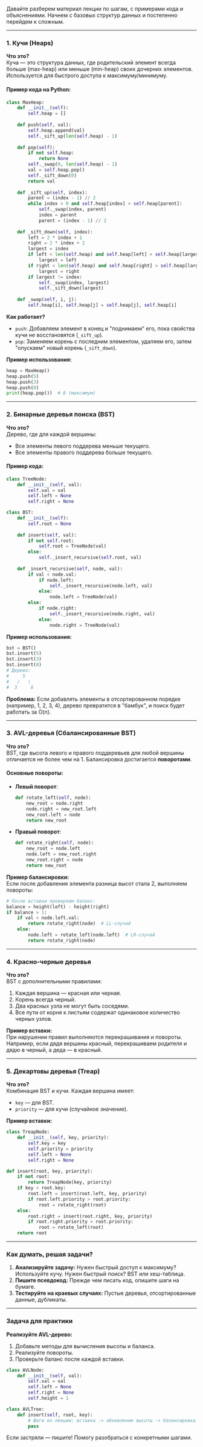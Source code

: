 Давайте разберем материал лекции по шагам, с примерами кода и объяснениями. Начнем с базовых структур данных и постепенно перейдем к сложным.

---

### 1. **Кучи (Heaps)**
**Что это?**  
Куча — это структура данных, где родительский элемент всегда больше (max-heap) или меньше (min-heap) своих дочерних элементов. Используется для быстрого доступа к максимуму/минимуму.

#### Пример кода на Python:
```python
class MaxHeap:
    def __init__(self):
        self.heap = []
    
    def push(self, val):
        self.heap.append(val)
        self._sift_up(len(self.heap) - 1)
    
    def pop(self):
        if not self.heap:
            return None
        self._swap(0, len(self.heap) - 1)
        val = self.heap.pop()
        self._sift_down(0)
        return val
    
    def _sift_up(self, index):
        parent = (index - 1) // 2
        while index > 0 and self.heap[index] > self.heap[parent]:
            self._swap(index, parent)
            index = parent
            parent = (index - 1) // 2
    
    def _sift_down(self, index):
        left = 2 * index + 1
        right = 2 * index + 2
        largest = index
        if left < len(self.heap) and self.heap[left] > self.heap[largest]:
            largest = left
        if right < len(self.heap) and self.heap[right] > self.heap[largest]:
            largest = right
        if largest != index:
            self._swap(index, largest)
            self._sift_down(largest)
    
    def _swap(self, i, j):
        self.heap[i], self.heap[j] = self.heap[j], self.heap[i]
```

**Как работает?**  
- `push`: Добавляем элемент в конец и "поднимаем" его, пока свойства кучи не восстановятся (`_sift_up`).
- `pop`: Заменяем корень с последним элементом, удаляем его, затем "опускаем" новый корень (`_sift_down`).

**Пример использования:**
```python
heap = MaxHeap()
heap.push(5)
heap.push(3)
heap.push(8)
print(heap.pop())  # 8 (максимум)
```

---

### 2. **Бинарные деревья поиска (BST)**
**Что это?**  
Дерево, где для каждой вершины:
- Все элементы левого поддерева меньше текущего.
- Все элементы правого поддерева больше текущего.

#### Пример кода:
```python
class TreeNode:
    def __init__(self, val):
        self.val = val
        self.left = None
        self.right = None

class BST:
    def __init__(self):
        self.root = None
    
    def insert(self, val):
        if not self.root:
            self.root = TreeNode(val)
        else:
            self._insert_recursive(self.root, val)
    
    def _insert_recursive(self, node, val):
        if val < node.val:
            if node.left:
                self._insert_recursive(node.left, val)
            else:
                node.left = TreeNode(val)
        else:
            if node.right:
                self._insert_recursive(node.right, val)
            else:
                node.right = TreeNode(val)
```

**Пример использования:**
```python
bst = BST()
bst.insert(5)
bst.insert(3)
bst.insert(8)
# Дерево:
#     5
#   /   \
#  3     8
```

**Проблема:** Если добавлять элементы в отсортированном порядке (например, 1, 2, 3, 4), дерево превратится в "бамбук", и поиск будет работать за O(n).

---

### 3. **AVL-деревья (Сбалансированные BST)**
**Что это?**  
BST, где высота левого и правого поддеревьев для любой вершины отличается не более чем на 1. Балансировка достигается **поворотами**.

#### Основные повороты:
- **Левый поворот**:
  ```python
  def rotate_left(self, node):
      new_root = node.right
      node.right = new_root.left
      new_root.left = node
      return new_root
  ```
- **Правый поворот**:
  ```python
  def rotate_right(self, node):
      new_root = node.left
      node.left = new_root.right
      new_root.right = node
      return new_root
  ```

**Пример балансировки:**  
Если после добавления элемента разница высот стала 2, выполняем повороты:
```python
# После вставки проверяем баланс:
balance = height(left) - height(right)
if balance > 1:
    if val < node.left.val:
        return rotate_right(node)  # LL-случай
    else:
        node.left = rotate_left(node.left)  # LR-случай
        return rotate_right(node)
```

---

### 4. **Красно-черные деревья**
**Что это?**  
BST с дополнительными правилами:
1. Каждая вершина — красная или черная.
2. Корень всегда черный.
3. Два красных узла не могут быть соседями.
4. Все пути от корня к листьям содержат одинаковое количество черных узлов.

**Пример вставки:**  
При нарушении правил выполняются перекрашивания и повороты. Например, если дядя вершины красный, перекрашиваем родителя и дядю в черный, а деда — в красный.

---

### 5. **Декартовы деревья (Treap)**
**Что это?**  
Комбинация BST и кучи. Каждая вершина имеет:
- `key` — для BST.
- `priority` — для кучи (случайное значение).

**Пример вставки:**
```python
class TreapNode:
    def __init__(self, key, priority):
        self.key = key
        self.priority = priority
        self.left = None
        self.right = None

def insert(root, key, priority):
    if not root:
        return TreapNode(key, priority)
    if key < root.key:
        root.left = insert(root.left, key, priority)
        if root.left.priority > root.priority:
            root = rotate_right(root)
    else:
        root.right = insert(root.right, key, priority)
        if root.right.priority > root.priority:
            root = rotate_left(root)
    return root
```

---

### Как думать, решая задачи?
1. **Анализируйте задачу:** Нужен быстрый доступ к максимуму? Используйте кучу. Нужен быстрый поиск? BST или хеш-таблица.
2. **Пишите псевдокод:** Прежде чем писать код, опишите шаги на бумаге.
3. **Тестируйте на краевых случаях:** Пустые деревья, отсортированные данные, дубликаты.

---

### Задача для практики
**Реализуйте AVL-дерево:**  
1. Добавьте методы для вычисления высоты и баланса.
2. Реализуйте повороты.
3. Проверьте баланс после каждой вставки.

```python
class AVLNode:
    def __init__(self, val):
        self.val = val
        self.left = None
        self.right = None
        self.height = 1

class AVLTree:
    def insert(self, root, key):
        # Шаги из лекции: вставка -> обновление высоты -> балансировка
        pass
```

Если застряли — пишите! Помогу разобраться с конкретными шагами.
